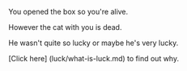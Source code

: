You opened the box so you're alive.

However the cat with you is dead.

He wasn't quite so lucky or maybe he's very lucky.

[Click here] (luck/what-is-luck.md) to find out why.